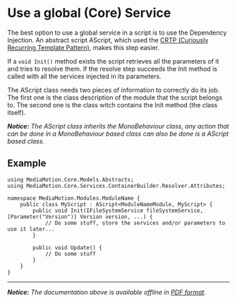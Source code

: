 Use a global (Core) Service
===========================

The best option to use a global service in a script is to use the Dependency Injection. An abstract script AScript, which used the [CRTP (Curiously Recurring Template Pattern)](https://en.wikipedia.org/wiki/Curiously_recurring_template_pattern), makes this step easier.

If a `void Init()` method exists the script retrieves all the parameters of it and tries to resolve them. If the resolve step succeeds the Init method is called with all the services injected in its parameters.

The AScript class needs two pieces of information to correctly do its job. The first one is the class description of the module that the script belongs to. The second one is the class witch contains the Init method (the class itself).

*__Notice:__ The AScript class inherits the MonoBehaviour class, any action that can be done in a MonoBehaviour based class can also be done is a AScript based class.*

Example
-------
    using MediaMotion.Core.Models.Abstracts;
    using MediaMotion.Core.Services.ContainerBuilder.Resolver.Attributes;
    
    namespace MediaMotion.Modules.ModuleName {
	    public class MyScript : AScript<ModuleNameModule, MyScript> {
		    public void Init(IFileSystemService fileSystemService, [Parameter("Version")] Version version, ...) {
			    // Do some stuff, store the services and/or parameters to use it later...
		    }
		    
		    public void Update() {
			    // Do some stuff
		    }
	    }
    }

----------
*__Notice:__ The documentation above is available offline in [PDF format](../doc.pdf).*